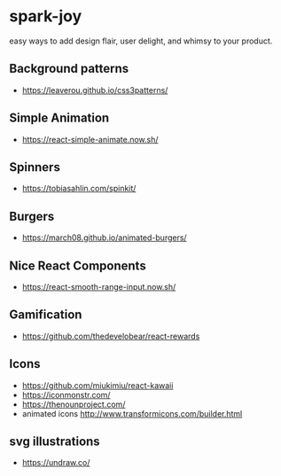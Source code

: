 # spark-joy

easy ways to add design flair, user delight, and whimsy to your product.

## Background patterns

- https://leaverou.github.io/css3patterns/

## Simple Animation

- https://react-simple-animate.now.sh/

## Spinners

- https://tobiasahlin.com/spinkit/

## Burgers

- https://march08.github.io/animated-burgers/

## Nice React Components

- https://react-smooth-range-input.now.sh/

## Gamification

- https://github.com/thedevelobear/react-rewards

## Icons

- https://github.com/miukimiu/react-kawaii
- https://iconmonstr.com/
- https://thenounproject.com/
- animated icons http://www.transformicons.com/builder.html

## svg illustrations

- https://undraw.co/
